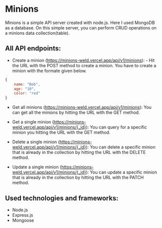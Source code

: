 # Minions

Minions is a simple API server created with node.js. Here I used MongoDB as a database. On this simple server, you can perform CRUD operations on a minions data collection(table).

## All API endpoints:

- Create a minion (https://minions-weld.vercel.app/api/v1/minions): - Hit the URL with the POST method to create a minion. You have to create a minion with the formate given below.

```javascript
{
    name: "Bob",
    age: "10",
    color: "red"
}
```

- Get all minions (https://minions-weld.vercel.app/api/v1/minions): You can get all the minions by hitting the URL with the GET method.

- Get a single minion (https://minions-weld.vercel.app/api/v1/minions/{_id}): You can query for a specific minion you hitting the URL with the GET method.

- Delete a single minion (https://minions-weld.vercel.app/api/v1/minions/{_id}): You can delete a specific minion that is already in the collection by hitting the URL with the DELETE method.

- Update a single minion (https://minions-weld.vercel.app/api/v1/minions/{_id}): You can update a specific minion that is already in the collection by hitting the URL with the PATCH method.

## Used technologies and frameworks:

- Node.js
- Express.js
- Mongoose
